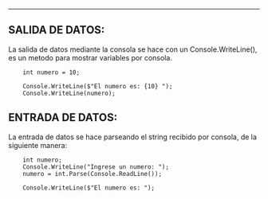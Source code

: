 
---


## **SALIDA DE DATOS:**
La salida de datos mediante la consola se hace con un Console.WriteLine(), es un metodo para mostrar variables por consola.

```
	int numero = 10;
	
	Console.WriteLine($"El numero es: {10} ");
	Console.WriteLine(numero);

```

## **ENTRADA DE DATOS:**
La entrada de datos se hace parseando el string recibido por consola, de la siguiente manera: 

```
	int numero;
	Console.WriteLine("Ingrese un numero: "); 
	numero = int.Parse(Console.ReadLine());

	Console.WriteLine($"El numero es: ");
	
```






